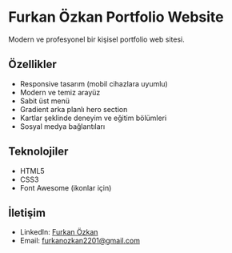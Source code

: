 # Furkan Özkan Portfolio Website

Modern ve profesyonel bir kişisel portfolio web sitesi.

## Özellikler

- Responsive tasarım (mobil cihazlara uyumlu)
- Modern ve temiz arayüz
- Sabit üst menü
- Gradient arka planlı hero section
- Kartlar şeklinde deneyim ve eğitim bölümleri
- Sosyal medya bağlantıları

## Teknolojiler

- HTML5
- CSS3
- Font Awesome (ikonlar için)

## İletişim

- LinkedIn: [Furkan Özkan](https://www.linkedin.com/in/furkan-özkan-400bb0261/)
- Email: furkanozkan2201@gmail.com 
